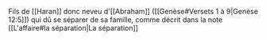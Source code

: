 Fils de [[Haran]] donc neveu d'[[Abraham]] ([[Genèse#Versets 1 à 9|Genèse 12:5]]) qui dû se séparer de sa famille, comme décrit dans la note [[L'affaire#la séparation|La séparation]]